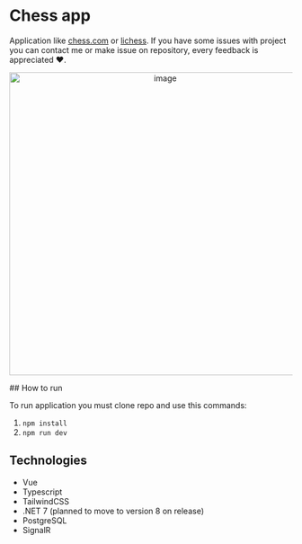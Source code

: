 # Chess app

Application like [chess.com](https://www.chess.com/) or [lichess](https://lichess.org/). If you have some issues with project you can contact me or make issue on repository, every feedback is appreciated ❤️.
<p align="center">
<img width="539" alt="image" src="https://github.com/Kacperacy/Chess/assets/51511929/2037fa78-7ce0-47e2-8697-643ad73077d1">
</p>
## How to run

To run application you must clone repo and use this commands:

1. `npm install`
2. `npm run dev`

## Technologies

- Vue
- Typescript
- TailwindCSS
- .NET 7 (planned to move to version 8 on release)
- PostgreSQL
- SignalR
